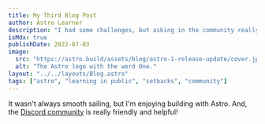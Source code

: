 ```yaml
---
title: My Third Blog Post
author: Astro Learner
description: "I had some challenges, but asking in the community really helped!"
isMdx: true
publishDate: 2022-07-03
image:
  src: "https://astro.build/assets/blog/astro-1-release-update/cover.jpeg"
  alt: "The Astro logo with the word One."
layout: "../../layouts/Blog.astro"
tags: ["astro", "learning in public", "setbacks", "community"]
---
```


It wasn't always smooth sailing, but I'm enjoying building with Astro. And, the [Discord community](https://astro.build/chat) is really friendly and helpful!
